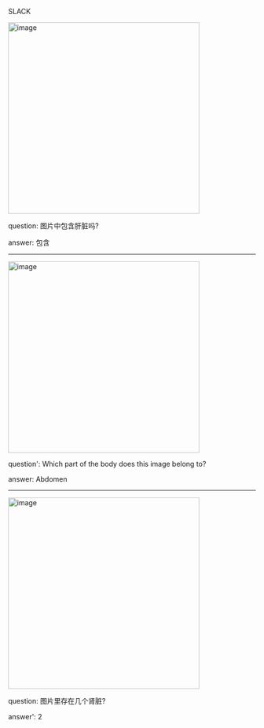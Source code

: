 SLACK

<img width="389" height="389" alt="image" src="https://github.com/user-attachments/assets/22005361-cbf1-406f-8166-6f0e419007c3" />

question: 图片中包含肝脏吗?

answer: 包含

-----------------------------------

<img width="389" height="389" alt="image" src="https://github.com/user-attachments/assets/4e77ab2e-3ea3-4406-8059-d52e2232735d" />

question': Which part of the body does this image belong to?

answer: Abdomen

------------------------------------

<img width="389" height="389" alt="image" src="https://github.com/user-attachments/assets/c74b34ad-3dbe-4624-ae39-657f8ce7eb4f" />

question: 图片里存在几个肾脏?

answer': 2
